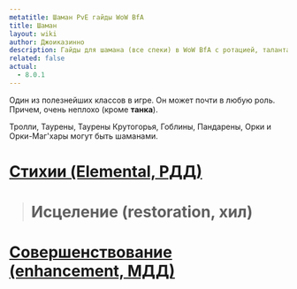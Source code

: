 ```yaml
---
metatitle: Шаман PvE гайды WoW BfA
title: Шаман
layout: wiki
author: Джоиказинно
description: Гайды для шамана (все спеки) в WoW BfA с ротацией, талантами для рейдов/мифик+, характеристиками и советами.
related: false
actual:
  - 8.0.1
---
```


Один из полезнейших классов в игре. Он может почти в любую роль. Причем, очень неплохо (кроме **танка**).

Тролли, Таурены, Таурены Крутогорья, Гоблины, Пандарены, Орки и Орки-Маг'хары могут быть шаманами.

# [Стихии (Elemental, РДД)](/wiki/classes/shaman/elemental)
> # Исцеление (restoration, хил)
# [Совершенствование (enhancement, МДД)](/wiki/classes/shaman/enhancement)
